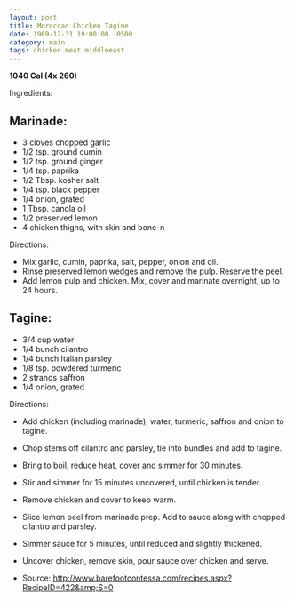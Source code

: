 ```yaml
---
layout: post
title: Moroccan Chicken Tagine
date: 1969-12-31 19:00:00 -0500
category: main
tags: chicken meat middleeast
---
```

<b>1040 Cal (4x 260)</b>
  
Ingredients:  
<h2>Marinade:</h2>

 * 3 cloves chopped garlic
 * 1/2 tsp. ground cumin
 * 1/2 tsp. ground ginger
 * 1/4 tsp. paprika
 * 1/2 Tbsp. kosher salt
 * 1/4 tsp. black pepper
 * 1/4 onion, grated
 * 1 Tbsp. canola oil
 * 1/2 preserved lemon
 * 4 chicken thighs, with skin and bone-n

Directions:  

 * Mix garlic, cumin, paprika, salt, pepper, onion and oil.
 * Rinse preserved lemon wedges and remove the pulp. Reserve the peel.
 * Add lemon pulp and chicken. Mix, cover and marinate overnight, up to 24 hours.

<h2>Tagine:</h2>

 * 3/4 cup water
 * 1/4 bunch cilantro
 * 1/4 bunch Italian parsley
 * 1/8 tsp. powdered turmeric
 * 2 strands saffron
 * 1/4 onion, grated

Directions:  

 * Add chicken (including marinade), water, turmeric, saffron and onion to tagine.
 * Chop stems off cilantro and parsley, tie into bundles and add to tagine.
 * Bring to boil, reduce heat, cover and simmer for 30 minutes.
 * Stir and simmer for 15 minutes uncovered, until chicken is tender.
 * Remove chicken and cover to keep warm.
 * Slice lemon peel from marinade prep. Add to sauce along with chopped cilantro and parsley.
 * Simmer sauce for 5 minutes, until reduced and slightly thickened.
 * Uncover chicken, remove skin, pour sauce over chicken and serve.


 * Source: http://www.barefootcontessa.com/recipes.aspx?RecipeID=422&amp;S=0

